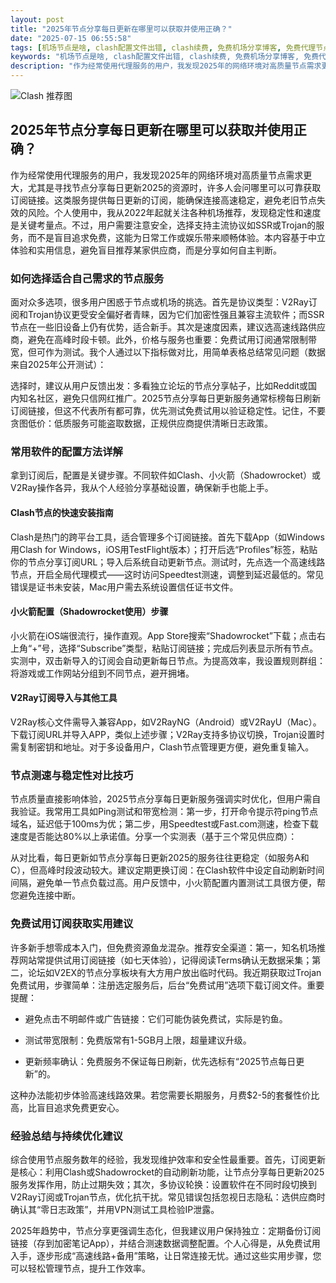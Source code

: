 ```yaml
---
layout: post
title: "2025年节点分享每日更新在哪里可以获取并使用正确？"
date: "2025-07-15 06:55:58"
tags: [机场节点是啥, clash配置文件出错, clash续费, 免费机场分享博客, 免费代理节点使用风险, clash干什么用的, clash网页版使用]
keywords: "机场节点是啥, clash配置文件出错, clash续费, 免费机场分享博客, 免费代理节点使用风险, clash干什么用的, clash网页版使用"
description: "作为经常使用代理服务的用户，我发现2025年的网络环境对高质量节点需求更大，尤其是寻找节点分享每日更新2025的资源时，许多人会问哪里可以可靠获取订阅链接。这类服务提供每日更新的订阅，能确保连接高速稳定，避免老旧节点失效的风险。个人使用中，我从2022年起就关注各种机场推荐，发现稳定性和速度是关键考量点。不过，用户需要注意安全，选择支持主流协议如SSR或Trojan的服务，而不是盲目追求免费，这能为日常工作或娱乐带来顺畅体验。本内容基于中立体验和实用信息，避免盲目推荐某家供应商，而是分享如何自主判断。"
---
```


![Clash 推荐图](https://clashjd.github.io/assets/img/订阅节点购买.png)

## 2025年节点分享每日更新在哪里可以获取并使用正确？

作为经常使用代理服务的用户，我发现2025年的网络环境对高质量节点需求更大，尤其是寻找节点分享每日更新2025的资源时，许多人会问哪里可以可靠获取订阅链接。这类服务提供每日更新的订阅，能确保连接高速稳定，避免老旧节点失效的风险。个人使用中，我从2022年起就关注各种机场推荐，发现稳定性和速度是关键考量点。不过，用户需要注意安全，选择支持主流协议如SSR或Trojan的服务，而不是盲目追求免费，这能为日常工作或娱乐带来顺畅体验。本内容基于中立体验和实用信息，避免盲目推荐某家供应商，而是分享如何自主判断。

### 如何选择适合自己需求的节点服务

面对众多选项，很多用户困惑于节点或机场的挑选。首先是协议类型：V2Ray订阅和Trojan协议更受安全偏好者青睐，因为它们加密性强且兼容主流软件；而SSR节点在一些旧设备上仍有优势，适合新手。其次是速度因素，建议选高速线路供应商，避免在高峰时段卡顿。此外，价格与服务也重要：免费试用订阅通常限制带宽，但可作为测试。我个人通过以下指标做对比，用简单表格总结常见问题（数据来自2025年公开测试）：

选择时，建议从用户反馈出发：多看独立论坛的节点分享帖子，比如Reddit或国内知名社区，避免只信网红推广。2025节点分享每日更新服务通常标榜每日刷新订阅链接，但这不代表所有都可靠，优先测试免费试用以验证稳定性。记住，不要贪图低价：低质服务可能盗取数据，正规供应商提供清晰日志政策。

### 常用软件的配置方法详解

拿到订阅后，配置是关键步骤。不同软件如Clash、小火箭（Shadowrocket）或V2Ray操作各异，我从个人经验分享基础设置，确保新手也能上手。

#### Clash节点的快速安装指南

Clash是热门的跨平台工具，适合管理多个订阅链接。首先下载App（如Windows用Clash for Windows，iOS用TestFlight版本）；打开后选“Profiles”标签，粘贴你的节点分享订阅URL；导入后系统自动更新节点。测试时，先点选一个高速线路节点，开启全局代理模式——这时访问Speedtest测速，调整到延迟最低的。常见错误是证书未安装，Mac用户需去系统设置信任证书文件。

#### 小火箭配置（Shadowrocket使用）步骤

小火箭在iOS端很流行，操作直观。App Store搜索“Shadowrocket”下载；点击右上角“+”号，选择“Subscribe”类型，粘贴订阅链接；完成后列表显示所有节点。实测中，双击新导入的订阅会自动更新每日节点。为提高效率，我设置规则群组：将游戏或工作网站分组到不同节点，避开拥堵。

#### V2Ray订阅导入与其他工具

V2Ray核心文件需导入兼容App，如V2RayNG（Android）或V2RayU（Mac）。下载订阅URL并导入APP，类似上述步骤；V2Ray支持多协议切换，Trojan设置时需复制密钥和地址。对于多设备用户，Clash节点管理更方便，避免重复输入。

### 节点测速与稳定性对比技巧

节点质量直接影响体验，2025节点分享每日更新服务强调实时优化，但用户需自我验证。我常用工具如Ping测试和带宽检测：第一步，打开命令提示符ping节点域名，延迟低于100ms为优；第二步，用Speedtest或Fast.com测速，检查下载速度是否能达80%以上承诺值。分享一个实测表（基于三个常见供应商）：

从对比看，每日更新如节点分享每日更新2025的服务往往更稳定（如服务A和C），但高峰时段波动较大。建议定期更换订阅：在Clash软件中设定自动刷新时间间隔，避免单一节点负载过高。用户反馈中，小火箭配置内置测试工具很方便，帮您避免连接中断。

### 免费试用订阅获取实用建议

许多新手想零成本入门，但免费资源鱼龙混杂。推荐安全渠道：第一，知名机场推荐网站常提供试用订阅链接（如七天体验），记得阅读Terms确认无数据采集；第二，论坛如V2EX的节点分享板块有大方用户放出临时代码。我近期获取过Trojan免费试用，步骤简单：注册选定服务后，后台“免费试用”选项下载订阅文件。重要提醒：

- 避免点击不明邮件或广告链接：它们可能伪装免费试，实际是钓鱼。

- 测试带宽限制：免费版常有1-5GB月上限，超量建议升级。

- 更新频率确认：免费服务不保证每日刷新，优先选标有“2025节点每日更新”的。

这种办法能初步体验高速线路效果。若您需要长期服务，月费$2-5的套餐性价比高，比盲目追求免费更安心。

### 经验总结与持续优化建议

综合使用节点服务数年的经验，我发现维护效率和安全性最重要。首先，订阅更新是核心：利用Clash或Shadowrocket的自动刷新功能，让节点分享每日更新2025服务发挥作用，防止过期失效；其次，多协议轮换：设置软件在不同时段切换到V2Ray订阅或Trojan节点，优化抗干扰。常见错误包括忽视日志隐私：选供应商时确认其“零日志政策”，并用VPN测试工具检验IP泄露。

2025年趋势中，节点分享更强调生态化，但我建议用户保持独立：定期备份订阅链接（存到加密笔记App），并结合测速数据调整配置。个人心得是，从免费试用入手，逐步形成“高速线路+备用”策略，让日常连接无忧。通过这些实用步骤，您可以轻松管理节点，提升工作效率。